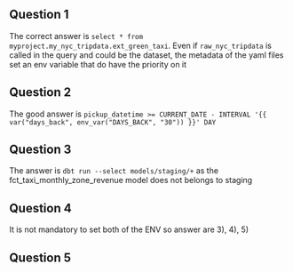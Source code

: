 ## Question 1

The correct answer is `select * from myproject.my_nyc_tripdata.ext_green_taxi`. Even if `raw_nyc_tripdata` is called in the query and could be the dataset, the metadata of the yaml files set an env variable that do have the priority on it

## Question 2
The good answer is `pickup_datetime >= CURRENT_DATE - INTERVAL '{{ var("days_back", env_var("DAYS_BACK", "30")) }}' DAY`

## Question 3
The answer is `dbt run --select models/staging/+` as the fct_taxi_monthly_zone_revenue model does not belongs to staging

## Question 4
It is not mandatory to set both of the ENV
so answer are 3), 4), 5)

## Question 5

